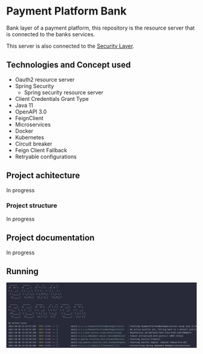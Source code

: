 # Payment Platform Bank

Bank layer of a payment platform, this repository is the resource server
that is connected to the banks services.

This server is also connected to the [Security Layer](https://github.com/aLucaz/payment-platform-security).

## Technologies and Concept used

- Oauth2 resource server
- Spring Security
    - Spring security resource server
- Client Credentials Grant Type
- Java 11
- OpenAPI 3.0 
- FeignClient
- Microservices
- Docker
- Kubernetes
- Circuit breaker
- Feign Client Fallback
- Retryable configurations

## Project achitecture

In progress

### Project structure

In progress

## Project documentation

In progress

## Running

![](resources/server.png)
